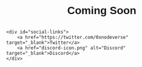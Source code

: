 <!DOCTYPE html>
<html lang="en">
<head>
	<meta charset="UTF-8">
	<title>Coming Soon</title>
	<style>
    	body {
        	display: flex;
        	flex-direction: column;
        	justify-content: center;
        	align-items: center;
        	height: 100vh;
        	margin: 0;
        	font-family: Arial, sans-serif;
    	}
    	#social-links {
        	position: fixed;
        	bottom: 20px;
        	text-align: center;
        	width: 100%;
    	}
    	#social-links a {
        	margin: 0 10px;
        	text-decoration: none;
        	color: #333;
        	font-size: 18px;
    	}
	</style>
</head>
<body>
	<h1>Coming Soon</h1>
    
	<div id="social-links">
    	<a href="https://twitter.com/0xnodeverse" target="_blank">Twitter</a>
    	<a href="discord-icon.png" alt="Discord" target="_blank">Discord</a>
	</div>
</body>
</html>





